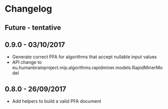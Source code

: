 
# Changelog

## Future - tentative


## 0.9.0 - 03/10/2017

* Generate correct PFA for algorithms that accept nullable input values
* API change to eu.humanbrainproject.mip.algorithms.rapidminer.models.RapidMinerModel

## 0.8.0 - 26/09/2017

* Add helpers to build a valid PFA document

